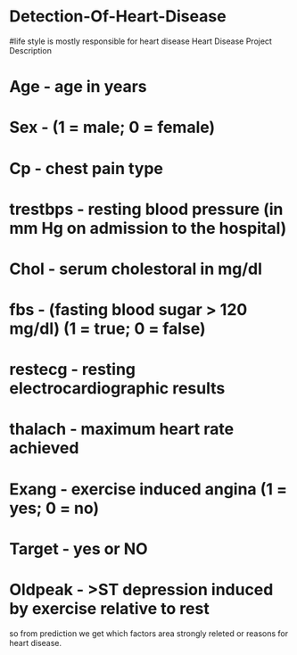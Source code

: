 # Detection-Of-Heart-Disease
#life style is mostly responsible for heart disease 
Heart Disease Project Description
# Age -   age in years
# Sex -  (1 = male; 0 = female)
# Cp  -  chest pain type
# trestbps - resting blood pressure (in mm Hg on admission to the hospital)
# Chol - serum cholestoral in mg/dl
# fbs -  (fasting blood sugar &gt; 120 mg/dl) (1 = true; 0 = false)
# restecg - resting electrocardiographic results
# thalach - maximum heart rate achieved
# Exang - exercise induced angina (1 = yes; 0 = no)
# Target - yes or NO
# Oldpeak - >ST depression induced by exercise relative to rest
so from prediction we get which factors area strongly releted or reasons for heart disease.

